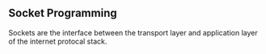 ## Socket Programming

Sockets are the interface between the transport layer and application layer of the internet protocal stack.